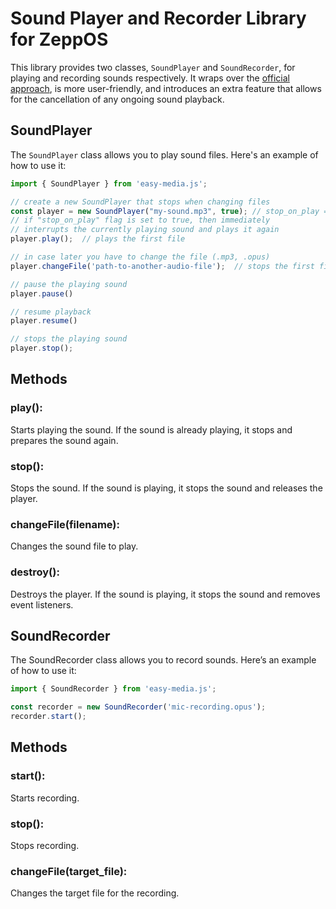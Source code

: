 # Sound Player and Recorder Library for ZeppOS
This library provides two classes, `SoundPlayer` and `SoundRecorder`, for playing and recording sounds respectively.
It wraps over the [official approach](https://docs.zepp.com/docs/reference/device-app-api/newAPI/media/), is more user-friendly, and introduces an extra feature that allows for the cancellation of any ongoing sound playback.

## SoundPlayer
The `SoundPlayer` class allows you to play sound files. Here's an example of how to use it:

```js
import { SoundPlayer } from 'easy-media.js';

// create a new SoundPlayer that stops when changing files
const player = new SoundPlayer("my-sound.mp3", true); // stop_on_play = true
// if "stop_on_play" flag is set to true, then immediately
// interrupts the currently playing sound and plays it again
player.play();  // plays the first file

// in case later you have to change the file (.mp3, .opus)
player.changeFile('path-to-another-audio-file');  // stops the first file and prepares the second one

// pause the playing sound
player.pause()

// resume playback
player.resume()

// stops the playing sound
player.stop();
```

## Methods
### play(): 
Starts playing the sound. If the sound is already playing, it stops and prepares the sound again.
### stop(): 
Stops the sound. If the sound is playing, it stops the sound and releases the player.
### changeFile(filename): 
Changes the sound file to play.
### destroy(): 
Destroys the player. If the sound is playing, it stops the sound and removes event listeners.

## SoundRecorder
The SoundRecorder class allows you to record sounds. Here’s an example of how to use it:

```js
import { SoundRecorder } from 'easy-media.js';

const recorder = new SoundRecorder('mic-recording.opus');
recorder.start();
```

## Methods
### start(): 
Starts recording.
### stop(): 
Stops recording.
### changeFile(target_file): 
Changes the target file for the recording.
```
